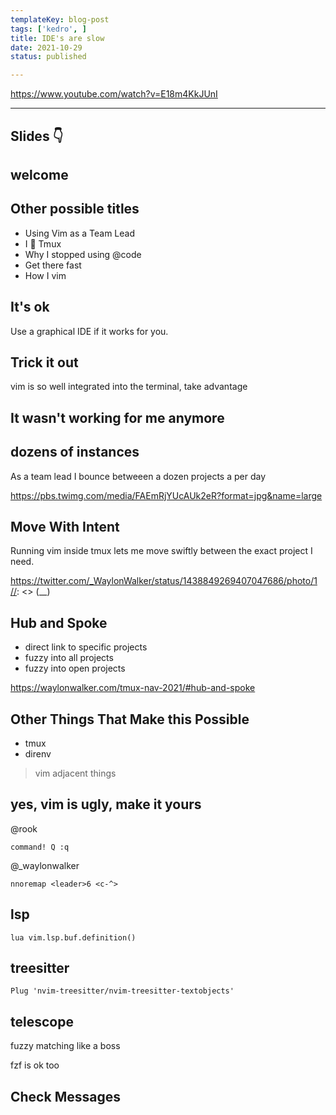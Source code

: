 ```yaml
---
templateKey: blog-post
tags: ['kedro', ]
title: IDE's are slow
date: 2021-10-29
status: published

---
```


https://www.youtube.com/watch?v=E18m4KkJUnI

[//]: <> (## images)

[//]: <> (too many codes)
[//]: <> ( https://pbs.twimg.com/media/FAEmRjYUcAUk2eR?format=jpg&name=large )
[//]: <> ( https://twitter.com/_WaylonWalker/status/1438849269407047686/photo/1 )
[//]: <> ( https://twitter.com/_WaylonWalker/status/1438849269407047686/photo/1 )

---

## Slides 👇

## welcome

[//]: <> (Rather than saying vim is fast lets fix some things live.  While we are trying)
[//]: <> (to present on how fast vim is, popups will iterrupt with critical production)
[//]: <> (failures that need fixed straight away.)

[//]: <> (## topics)
[//]: <> (* lsp)
[//]: <> (* make vim yours)
[//]: <> (* I use tmux)
[//]: <> (* quickfix)


## Other possible titles

* Using Vim as a Team Lead
* I 💜 Tmux
* Why I stopped using @code
* Get there fast
* How I vim


## It's ok

Use a graphical IDE if it works for you.

## Trick it out

vim is so well integrated into the terminal, take advantage

## It wasn't working for me anymore

[//]: <> (seriously,)

## dozens of instances

As a team lead I bounce betweeen a dozen projects a per day

https://pbs.twimg.com/media/FAEmRjYUcAUk2eR?format=jpg&name=large 

[//]: <> (Trying to run more than one instance of an ide is hard, especially when)
[//]: <> (projects are so similar and all start looking the same.)

## Move With Intent

Running vim inside tmux lets me move swiftly between the exact project I need.

https://twitter.com/_WaylonWalker/status/1438849269407047686/photo/1
[//]: <> (__)

## Hub and Spoke

* direct link to specific projects
* fuzzy into all projects
* fuzzy into open projects


https://waylonwalker.com/tmux-nav-2021/#hub-and-spoke

[//]: <> (I'm sure there are other ways do do this, I bet you can get a vim plugin to do this)

## Other Things That Make this Possible

* tmux
* direnv

> vim adjacent things

[//]: <> (## Check messages)


[//]: <> (a short interruption where I am called back to work where I show flying swiftly)
[//]: <> (between projects with the perfect intent.)

## yes, vim is ugly, make it yours

@rook
``` vim
command! Q :q
```

@_waylonwalker
``` vim
nnoremap <leader>6 <c-^>
```


[//]: <> (__)

## lsp


``` vim
lua vim.lsp.buf.definition()
```

## treesitter


``` vim
Plug 'nvim-treesitter/nvim-treesitter-textobjects'
```

## telescope

fuzzy matching like a boss

fzf is ok too

## Check Messages

[//]: <> (Another interruption comes in, this time the change uses the lsp and some custom bindings)
[//]: <> (Data Pipeline is down.)
[//]: <> (* Use the lsp go to definition.)
[//]: <> (* Open data in visidata)
[//]: <> (* use jumplist to get back)
[//]: <> (* make the fix)
[//]: <> (* use fugitive to commit)

